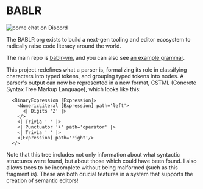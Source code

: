 # BABLR
![come chat on Discord](https://img.shields.io/discord/1151914613089251388)

The BABLR org exists to build a next-gen tooling and editor ecosystem to radically raise code literacy around the world.

The main repo is [bablr-vm](https://github.com/bablr-lang/bablr-vm), and you can also see [an example grammar](https://gist.github.com/conartist6/5adbbf28d11497467848f530756c1c2a).

This project redefines what a parser is, formalizing its role in classifying characters into typed tokens, and grouping typed tokens into nodes. A parser's output can now be represented in a new format, CSTML (Concrete Syntax Tree Markup Language), which looks like this:

```cstml
  <BinaryExpression [Expression]>
    <NumericLiteral [Expression] path='left'>
      <| Digits '2' |>
    </>
    <| Trivia ' ' |>
    <| Punctuator '+' path='operator' |>
    <| Trivia ' ' |>
    <[Expression] path='right'/>
  </>
```

Note that this tree includes not only information about what syntactic structures were found, but about those which could have been found. I also allows trees to be incomplete without being malformed (such as this fragment is). These are both crucial features in a system that supports the creation of semantic editors!





